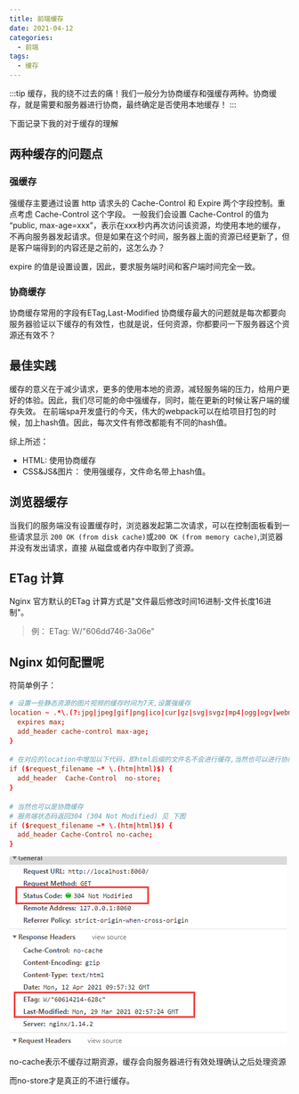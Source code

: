 ```yaml
---
title: 前端缓存
date: 2021-04-12
categories:
  - 前端
tags:
  - 缓存
---
```


:::tip
缓存，我的绕不过去的痛！我们一般分为协商缓存和强缓存两种。协商缓存，就是需要和服务器进行协商，最终确定是否使用本地缓存！
:::

下面记录下我的对于缓存的理解

## 两种缓存的问题点

### 强缓存

强缓存主要通过设置 http 请求头的 Cache-Control 和 Expire 两个字段控制。重点考虑 Cache-Control 这个字段。
一般我们会设置 Cache-Control 的值为 “public, max-age=xxx”，表示在xxx秒内再次访问该资源，均使用本地的缓存，不再向服务器发起请求。但是如果在这个时间，服务器上面的资源已经更新了，但是客户端得到的内容还是之前的，这怎么办？

expire 的值是设置设置，因此，要求服务端时间和客户端时间完全一致。

### 协商缓存
协商缓存常用的字段有ETag,Last-Modified
协商缓存最大的问题就是每次都要向服务器验证以下缓存的有效性，也就是说，任何资源，你都要问一下服务器这个资源还有效不？

## 最佳实践

缓存的意义在于减少请求，更多的使用本地的资源，减轻服务端的压力，给用户更好的体验。因此，我们尽可能的命中强缓存，同时，能在更新的时候让客户端的缓存失效。
在前端spa开发盛行的今天，伟大的webpack可以在给项目打包的时候，加上hash值。因此，每次文件有修改都能有不同的hash值。

综上所述：
- HTML: 使用协商缓存
- CSS&JS&图片： 使用强缓存，文件命名带上hash值。

## 浏览器缓存

当我们的服务端没有设置缓存时，浏览器发起第二次请求，可以在控制面板看到一些请求显示 `200 OK (from disk cache)`或`200 OK (from memory cache)`,浏览器并没有发出请求，直接
从磁盘或者内存中取到了资源。


## ETag 计算

Nginx 官方默认的ETag 计算方式是"文件最后修改时间16进制-文件长度16进制"。
> 例： ETag: W/"606dd746-3a06e"

## Nginx 如何配置呢

符简单例子：

```conf
# 设置一些静态资源的图片视频的缓存时间为7天,设置强缓存
location ~ .*\.(?:jpg|jpeg|gif|png|ico|cur|gz|svg|svgz|mp4|ogg|ogv|webm)$ {
  expires max;
  add_header cache-control max-age;
}

# 在对应的location中增加以下代码，即html后缀的文件名不会进行缓存,当然也可以进行协商缓存，参考各个大厂的做法，不缓存，因为 index.html文件一般来说是相当小的1kb
if ($request_filename ~* \.(htm|html)$) {
  add_header  Cache-Control  no-store;
}

# 当然也可以是协商缓存
# 服务端状态码返回304 (304 Not Modified) 见 下图
if ($request_filename ~* \.(htm|html)$) {
  add_header Cache-Control no-cache;
}
```
![cache](./img/cache.png)

no-cache表示不缓存过期资源，缓存会向服务器进行有效处理确认之后处理资源

而no-store才是真正的不进行缓存。